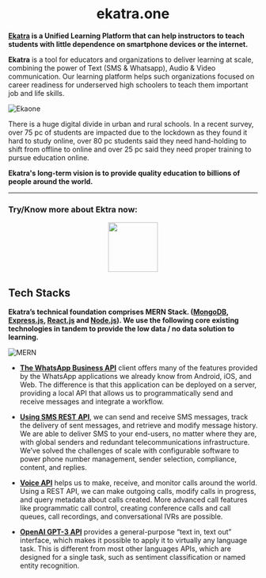 <h1 align="center">ekatra.one</h1>

**[Ekatra](https://www.ekatra.one/) is a Unified Learning Platform that can help instructors to teach students with little dependence on smartphone devices or the internet.**

**Ekatra** is a tool for educators and organizations to deliver learning at scale, combining the power of Text (SMS & Whatsapp), Audio & Video communication. Our learning platform helps such organizations focused on career readiness for underserved high schoolers to teach them important job and life skills.

![Ekaone](https://user-images.githubusercontent.com/51878265/146318650-c20ad11e-9de4-4e0e-a331-b5a61ca084e1.gif)

There is a huge digital divide in urban and rural schools. In a recent survey, over 75 pc of students are impacted due to the lockdown as they found it hard to study online, over 80 pc students said they need hand-holding to shift from offline to online and over 25 pc said they need proper training to pursue education online.

**Ekatra's long-term vision is to provide quality education to billions of people around the world.**

---

### Try/Know more about Ektra now:

<p align="center"><a href="https://api.whatsapp.com/send?phone=919423941806&text=Hello,+tell+me+about+ekatra!&utm_source=website"><img src="https://user-images.githubusercontent.com/51878265/146324578-08b40adb-d813-46be-a852-8b680d0636c6.png" height="100"></a>
</p>

## Tech Stacks

**Ekatra’s technical foundation comprises MERN Stack. ([MongoDB](https://github.com/mongodb/mongo), [Express.js](https://github.com/expressjs/express), [React.js](https://github.com/reactjs/reactjs.org) and [Node.js](https://github.com/nodejs/node)). We use the following core existing technologies in tandem to provide the low data / no data solution to learning.** 

![MERN](https://user-images.githubusercontent.com/51878265/146328545-8e211ca6-f6d5-4ac3-871e-679010b718c5.jpg)

- [**The WhatsApp Business API**](https://www.whatsapp.com/business/api) client offers many of the features provided by the WhatsApp applications we already know from Android, iOS, and Web. The difference is that this application can be deployed on a server, providing a local API that allows us to programmatically send and receive messages and integrate a workflow.

- [**Using SMS REST API**](https://www.twilio.com/docs/sms/api), we can send and receive SMS messages, track the delivery of sent messages, and retrieve and modify message history. We are able to deliver SMS to your end-users, no matter where they are, with global senders and redundant telecommunications infrastructure. We’ve solved the challenges of scale with configurable software to power phone number management, sender selection, compliance, content, and replies. 

- [**Voice API**](https://www.twilio.com/docs/voice) helps us to make, receive, and monitor calls around the world. Using a REST API, we can make outgoing calls, modify calls in progress, and query metadata about calls created. More advanced call features like programmatic call control, creating conference calls and call queues,  call recordings, and conversational IVRs are possible. 

- [**OpenAI GPT-3 API**](https://openai.com/blog/openai-api/) provides a general-purpose “text in, text out” interface, which makes it possible to apply it to virtually any language task. This is different from most other languages APIs, which are designed for a single task, such as sentiment classification or named entity recognition.
